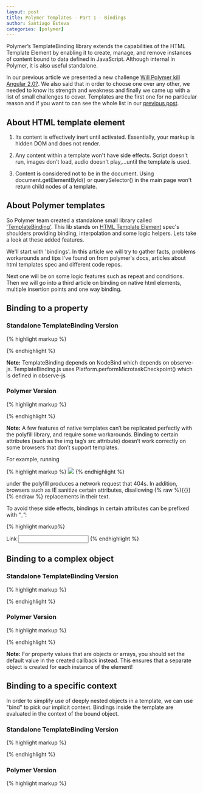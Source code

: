 ```yaml
---
layout: post
title: Polymer Templates - Part 1 - Bindings
author: Santiago Esteva
categories: [polymer]
---
```


Polymer’s TemplateBinding library extends the capabilities of the HTML Template Element
by enabling it to create, manage, and remove instances of content bound to data defined in JavaScript.
Although internal in Polymer, it is also useful standalone.

In our previous article we presented a new challenge [Will Polymer kill Angular 2.0?][8].
We also said that in order to choose one over any other, we needed to know its strength and weakness and finally we came up with a list of small challenges to cover.
Templates are the first one for no particular reason and if you want to can see the whole list in our [previous post][8].

## About HTML template element

1. Its content is effectively inert until activated. Essentially, your markup is hidden DOM and does not render.

2. Any content within a template won't have side effects. Script doesn't run, images don't load, audio doesn't play,...until the template is used.

3. Content is considered not to be in the document. Using document.getElementById() or querySelector() in the main page won't return child nodes of a template.

## About Polymer templates

So Polymer team created a standalone small library called ['TemplateBinding'][9].
This lib stands on [HTML Template Element][10] spec's shoulders providing binding, interpolation and some logic helpers.
Lets take a look at these added features.

We'll start with 'bindings'.
In this article we will try to gather facts, problems workarounds and tips I've found on from polymer's docs, articles about html templates spec and different code repos.

Next one will be on some logic features such as repeat and conditions.
Then we will go into a third article on binding on native html elements, multiple insertion points and one way binding.

## Binding to a property

### Standalone TemplateBinding Version

{% highlight markup %}

<template id="text">
  <p>My favorite color is {% raw %}{{color}}{% endraw %}.</p>
</template>

<script>
  document.addEventListener('DOMContentLoaded', function() {
    var myTemplate = document.getElementById('text');
    myTemplate.model = {
      color: 'red'
    };
    // Needed to detect model changes if Object.observe
    // is not available in the JS VM.
    Platform.performMicrotaskCheckpoint();
  });
</script>

{% endhighlight %}

**Note:** TemplateBinding depends on NodeBind which depends on observe-js.
TemplateBinding.js uses Platform.performMicrotaskCheckpoint() which is defined in observe-js

### Polymer Version

{% highlight markup %}

<polymer-element name="my-element">
  <template>
    <p>My favorite color is {% raw %}{{color}}{% endraw %}.</p>
  </template>
  <script>
    Polymer({
      color: 'red'
    });
  </script>
</polymer-element>
{% endhighlight %}

**Note:** A few features of native templates can’t be replicated perfectly with the polyfill library, and require some workarounds.
Binding to certain attributes (such as the img tag’s src attribute) doesn’t work correctly on some browsers that don’t support templates.

For example, running

{% highlight markup %}
<img src="/users/{% raw %}{{id}}{% endraw %}.jpg">
{% endhighlight %}


under the polyfill produces a network request that 404s.
In addition, browsers such as IE sanitize certain attributes, disallowing {% raw %}{{}}{% endraw %} replacements in their text.

To avoid these side effects, bindings in certain attributes can be prefixed with “_”:

{% highlight  markup%}
<img _src="/users/{% raw %}{{id}}{% endraw %}.jpg">
<div _style="color: {{color}}">
<a _href="{% raw %}{{url}}{% endraw %}">Link</a>
<input type="number" _value="{{number}}">
{% endhighlight %}


## Binding to a complex object

### Standalone TemplateBinding Version

{% highlight markup %}

<template id="text">
  <p>My favorite color is {% raw %}{{options.color}}{% endraw %}.</p>
</template>

<script>
  document.addEventListener('DOMContentLoaded', function() {
    var myTemplate = document.getElementById('text');
    myTemplate.model = {
      options: {
        color: 'red'
      }
    };
    Platform.performMicrotaskCheckpoint();
  });
</script>

{% endhighlight %}

### Polymer Version

{% highlight markup %}

<polymer-element name="my-element">
  <template>
    <p>My favorite color is {% raw %}{{options.color}}{% endraw %}.</p>
  </template>
  <script>
    Polymer({
      created: function(){
        this.options = {
          color: 'red'
        }
      }
    });
  </script>
</polymer-element>
{% endhighlight %}

**Note:** For property values that are objects or arrays, you should set the default value in the created callback instead.
This ensures that a separate object is created for each instance of the element!

## Binding to a specific context

In order to simplify use of deeply nested objects in a template, we can use "bind" to pick our implicit context.
Bindings inside the template are evaluated in the context of the bound object.

### Standalone TemplateBinding Version

{% highlight markup %}

<template id="text" bind="{% raw %}{{ options }}{% endraw %}">
  <p>My favorite color is {% raw %}{{color}}{% endraw %}.</p>
</template>

<script>
  document.addEventListener('DOMContentLoaded', function() {
    var myTemplate = document.getElementById('text');
    myTemplate.model = {
      options: {
        color: 'red'
      }
    };
    Platform.performMicrotaskCheckpoint();
  });
</script>

{% endhighlight %}

### Polymer Version

{% highlight markup %}

<polymer-element name="my-element">
  <template>
    <template bind="{% raw %}{{ options }}{% endraw %}">
      <p>My favorite color is {% raw %}{{color}}{% endraw %}.</p>
    <template>
  </template>
  <script>
    Polymer({
      created: function(){
        this.options = {
          color: 'red'
        }
      }
    });
  </script>
</polymer-element>
{% endhighlight %}

**Note:** In order for the context binding to work on Polymer I had to nest a template inside the element's template.
You will notice this pattern as we use more TemplateBinding features inside Polymer.

You can also create a named scope. This comes useful if you have nested templates.

{% highlight markup %}

<polymer-element name="my-element">
  <template>
    <template bind="{% raw %}{{ options as o }}{% endraw %}">
      <p>My favorite color is {% raw %}{{o.color}}{% endraw %}.</p>
    <template>
  </template>
  <script>
    Polymer({
      created: function(){
        this.options = {
          color: 'red'
        }
      }
    });
  </script>
</polymer-element>
{% endhighlight %}

## Try it yourself
You should go to [ele.io][11] and take any of the Polymer examples and play!

Ele.io is the jsfiddle for polymer, created for polymer playing and developed with polymer elements.

Next article will be on logic features such as repeat and conditions.
Then we will go into a third article on binding on native html elements, multiple insertion points and one way binding.

Enjoy!


[1]:http://webcomponents.org/
[2]:http://jonrimmer.github.io/are-we-componentized-yet/
[3]:http://webcomponents.org/polyfills/
[4]:http://www.x-tags.org/
[5]:http://bosonic.github.io/
[6]:https://www.polymer-project.org/
[7]:https://www.youtube.com/playlist?list=PLOU2XLYxmsII5c3Mgw6fNYCzaWrsM3sMN
[8]:http://ng-learn.org/2014/12/Polymer/
[9]:https://github.com/Polymer/TemplateBinding
[10]:http://www.w3.org/TR/html5/scripting-1.html#the-template-element
[11]:https://ele.io/










